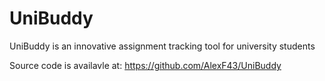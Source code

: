 # UniBuddy

UniBuddy is an innovative assignment tracking tool for university students

Source code is availavle at: https://github.com/AlexF43/UniBuddy
